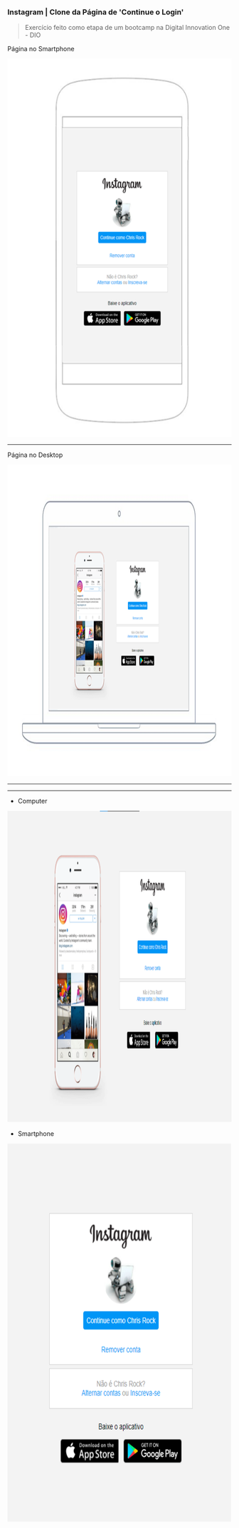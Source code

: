 ### Instagram | Clone da Página de 'Continue o Login'

> Exercício feito como etapa de um bootcamp na Digital Innovation One - DIO

Página no Smartphone

<img src="instagram-smartphone.png" width="650" height="850">

------

Página no Desktop

<img src="instagram-computer.png" width="1366" height="700">

------
------

- Computer
<img src="Instagram-02.png" width="1366" height="700">

- Smartphone
<img src="Instagram-01.png" width="650" height="850">